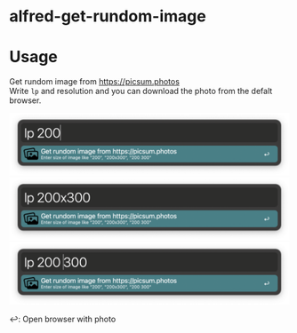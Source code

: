 # alfred-get-rundom-image

# Usage
Get rundom image from https://picsum.photos  
Write `lp` and resolution and you can download the photo from the defalt browser.

![preview1](./media/preview1.png)
![preview2](./media/preview2.png)
![preview3](./media/preview3.png)

↩: Open browser with photo
